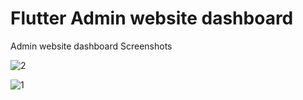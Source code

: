 # Flutter Admin website dashboard


Admin website dashboard Screenshots

 
![2](https://github.com/user-attachments/assets/7ea48a63-8628-4519-af74-084224e52d19)

![1](https://github.com/user-attachments/assets/86b249ae-fe4a-43aa-98e6-af80ca31b750)
